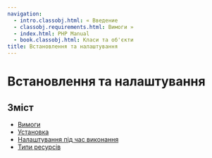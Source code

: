 ```yaml
---
navigation:
  - intro.classobj.html: « Введение
  - classobj.requirements.html: Вимоги »
  - index.html: PHP Manual
  - book.classobj.html: Класи та об'єкти
title: Встановлення та налаштування
---
```

# Встановлення та налаштування

## Зміст

-   [Вимоги](classobj.requirements.md)
-   [Установка](classobj.installation.md)
-   [Налаштування під час виконання](classobj.configuration.md)
-   [Типи ресурсів](classobj.resources.md)

